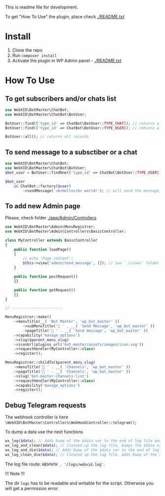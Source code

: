 This is readme file for development.

To get "How To Use" the plugin, place check [./README.txt](./README.txt)


# Install

1. Clone the repo
2. Run `composer install`
3. Activate the plugin in WP Admin panel - [./README.txt](./README.txt)

# How To Use

## To get subscribers and/or chats list

```php
use WebXID\BotMaster\ChatBot;
use WebXID\BotMaster\ChatBot\BotUser;

BotUser::find(['type_id' => ChatBot\BotUser::TYPE_CHAT]); // returns all Group Chats and Channels list
BotUser::find(['type_id' => ChatBot\BotUser::TYPE_USER]); // returns all subscribers

BotUser::all(); // returns all records
```

## To send message to a subsctiber or a chat

```php
use WebXID\BotMaster\ChatBot;
use WebXID\BotMaster\ChatBot\BotUser;
$bot_user = BotUser::findOne(['type_id' => ChatBot\BotUser::TYPE_USER]);

$bot_user
    && ChatBot::factory($user)
        ->sendMessage('<b>Hello</b> world!'); // will send the message, if the plugin installed correctly. @see https://core.telegram.org/bots/api#html-style
```

## To add new Admin page

Please, check folder [./app/Admin/Controllers](./app/Admin/Controllers)

```php
use WebXID\BotMaster\Admin\MenuRegistrer;
use WebXID\BotMaster\Admin\Controllers\BasicController;

class MyController extends BasicController
{
    public function loadPage()
    {
        // echo 'Page content';
        $this->view('admin/send_message', []); // see `./views` folder
    }

    public function postRequest()
    {}

    public function getRequest()
    {}
}

// -----------------------

MenuRegistrer::make()
    ->menuTitle(__( 'Bot Master', 'wp_bot_master' ))
        ->subMenuTitle('🚀️ ' . __( 'Send Message', 'wp_bot_master' ))
        ->pageTitle('🚀 ' . __( 'Send message', 'wp_bot_master' ))
    ->capability('manage_options')
    ->slug($parent_menu_slug)
    ->iconUrl(plugins_url('bot-master/assets/images/icon.svg'))
    ->requestHendler(MyController::class)
    ->register();

MenuRegistrer::childTo($parent_menu_slug)
    ->menuTitle('📢 ' . __( 'Channels', 'wp_bot_master' ))
    ->pageTitle('📢 ' . __( 'Channels', 'wp_bot_master' ))
    ->slug('bot-master-channels-list')
    ->requestHendler(MyController::class)
    ->capability('manage_options')
    ->register();
```

## Debug Telegram requests

The webhook controller is here `\WebXID\BotMaster\Controllers\WebHookController::telegram()`;

To dump a data use the next functions

```php
wx_log($data); // Adds Dump of the $data var to the end of log file and continue a script procssing
wx_log_and_clean($data); // Cleaned up the log file, Dumps the $data var and continue a script procssing
wx_log_and_die($data); // Adds Dump of the $data var to the end of log file and break a script processing
wx_log_clean_die($data); // Cleaned up the log file, Adds Dump of the $data var to the end of log file and break a script processing
```

The log file route: `ABSPATH . '/logs/webxid.log'`.

!!! Note !!!

The dir `logs` has to be readable and writable for the script. Otherwise you will get a permission error.